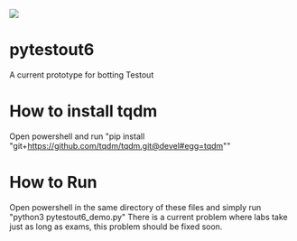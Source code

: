 [![](https://tokei.rs/b1/github.com/ThatAnnoyingKid/pytestout6)](https://github.com/ThatAnnoyingKid/pytestout6)

# pytestout6
A current prototype for botting Testout

# How to install tqdm
Open powershell and run "pip install "git+https://github.com/tqdm/tqdm.git@devel#egg=tqdm""

# How to Run
Open powershell in the same directory of these files and simply run "python3 pytestout6_demo.py"
There is a current problem where labs take just as long as exams, this problem should be fixed soon.
